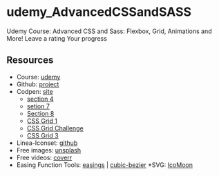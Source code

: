 # udemy_AdvancedCSSandSASS
Udemy Course: Advanced CSS and Sass: Flexbox, Grid, Animations and More! Leave a rating Your progress

## Resources
* Course: [udemy](https://www.udemy.com/course/advanced-css-and-sass/)
* Github: [project](https://github.com/kozigh01/udemy_AdvancedCSSandSASS)
* Codpen: [site](https://codepen.io/dashboard/)
  * [section 4](https://codepen.io/kozigh01/pen/MWYGQVR?editors=1100)
  * [setion 7](https://codepen.io/kozigh01/pen/dyPrBPJ)
  * [Section 8](https://www.udemy.com/course/advanced-css-and-sass/learn/lecture/8859800#overview)
  * [CSS Grid 1](https://codepen.io/kozigh01/pen/xxGqBVz)
  * [CSS Grid Challenge](https://codepen.io/kozigh01/pen/KKpmpNO)
  * [CSS Grid 3](https://codepen.io/kozigh01/pen/zYGzGrx)
* Linea-Iconset: [github](https://github.com/linea-io/Linea-Iconset)
* Free images: [unsplash](https://unsplash.com/)
* Free videos: [coverr](https://coverr.co/)
* Easing Function Tools: [easings](https://easings.net/en) | [cubic-bezier](https://cubic-bezier.com/#.17,.67,.83,.67)
*SVG: [IcoMoon](https://icomoon.io/)
